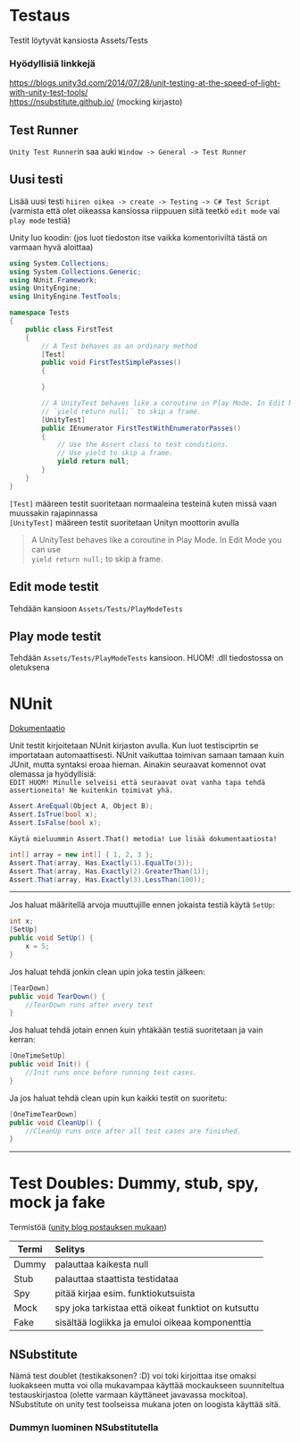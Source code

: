 # Testaus
Testit löytyvät kansiosta Assets/Tests <br/>

### Hyödyllisiä linkkejä
https://blogs.unity3d.com/2014/07/28/unit-testing-at-the-speed-of-light-with-unity-test-tools/  
https://nsubstitute.github.io/ (mocking kirjasto)
## Test Runner
`Unity Test Runner`in saa auki `Window -> General -> Test Runner`

## Uusi testi
Lisää uusi testi `hiiren oikea -> create -> Testing -> C# Test Script` (varmista että olet oikeassa kansiossa riippuuen siitä teetkö `edit mode` vai `play mode` testiä)

Unity luo koodin: (jos luot tiedoston itse vaikka komentoriviltä tästä on varmaan hyvä aloittaa)
```C#
using System.Collections;
using System.Collections.Generic;
using NUnit.Framework;
using UnityEngine;
using UnityEngine.TestTools;

namespace Tests
{
    public class FirstTest
    {
        // A Test behaves as an ordinary method
        [Test]
        public void FirstTestSimplePasses()
        {

        }

        // A UnityTest behaves like a coroutine in Play Mode. In Edit Mode you can use
        // `yield return null;` to skip a frame.
        [UnityTest]
        public IEnumerator FirstTestWithEnumeratorPasses()
        {
            // Use the Assert class to test conditions.
            // Use yield to skip a frame.
            yield return null;
        }
    }
}
```
`[Test]` määreen testit suoritetaan normaaleina testeinä kuten missä vaan muussakin rajapinnassa <br/>
`[UnityTest]` määreen testit suoritetaan Unityn moottorin avulla <br/>

>A UnityTest behaves like a coroutine in Play Mode. In Edit Mode you can use <br/>
>`yield return null;` to skip a frame.




## Edit mode testit
Tehdään kansioon `Assets/Tests/PlayModeTests`

## Play mode testit
Tehdään `Assets/Tests/PlayModeTests` kansioon. HUOM! .dll tiedostossa on oletuksena 

# NUnit
[Dokumentaatio](https://github.com/nunit/docs/wiki) <br/>

Unit testit kirjoitetaan NUnit kirjaston avulla. Kun luot testisciprtin se importataan automaattisesti. NUnit vaikuttaa toimivan samaan tamaan kuin JUnit, mutta syntaksi eroaa hieman. Ainakin seuraavat komennot ovat olemassa ja hyödyllisiä:  
`EDIT HUOM! Minulle selveisi että seuraavat ovat vanha tapa tehdä assertioneita! Ne kuitenkin toimivat yhä.`
```C#
Assert.AreEqual(Object A, Object B);
Assert.IsTrue(bool x);
Assert.IsFalse(bool x);
```
`Käytä mieluummin Assert.That() metodia! Lue lisää dokumentaatiosta!`
```C#
int[] array = new int[] { 1, 2, 3 };
Assert.That(array, Has.Exactly(1).EqualTo(3));
Assert.That(array, Has.Exactly(2).GreaterThan(1));
Assert.That(array, Has.Exactly(3).LessThan(100));
```
---
Jos haluat määritellä arvoja muuttujille ennen jokaista testiä käytä `SetUp`:
```C#
int x;
[SetUp]
public void SetUp() {
    x = 5;
}
```
Jos haluat tehdä jonkin clean upin joka testin jälkeen:
```C#
[TearDown]
public void TearDown() {
    //TearDown runs after every test
}
```
Jos haluat tehdä jotain ennen kuin yhtäkään testiä suoritetaan ja vain kerran:
```C#
[OneTimeSetUp]
public void Init() {
    //Init runs once before running test cases.
}
```
Ja jos haluat tehdä clean upin kun kaikki testit on suoritetu:
```C#
[OneTimeTearDown]
public void CleanUp() {
    //CleanUp runs once after all test cases are finished.
}
```
---
# Test Doubles: Dummy, stub, spy, mock ja fake
Termistöä ([unity blog postauksen mukaan](https://blogs.unity3d.com/2014/07/28/unit-testing-at-the-speed-of-light-with-unity-test-tools/))

 Termi      | Selitys        
 ---------- | :-------        
 Dummy      | palauttaa kaikesta null
 Stub       | palauttaa staattista testidataa
 Spy        | pitää kirjaa esim. funktiokutsuista
 Mock       | spy joka tarkistaa että oikeat funktiot on kutsuttu
 Fake       | sisältää logiikka ja emuloi oikeaa komponenttia

 ## NSubstitute

 Nämä test doublet (testikaksonen? :D) voi toki kirjoittaa itse omaksi luokakseen mutta voi olla mukavampaa käyttää mockaukseen suunniteltua testauskirjastoa (olette varmaan käyttäneet javavassa mockitoa). NSubstitute on unity test toolseissa mukana joten on loogista käyttää sitä.

 ### Dummyn luominen NSubstitutella
 
